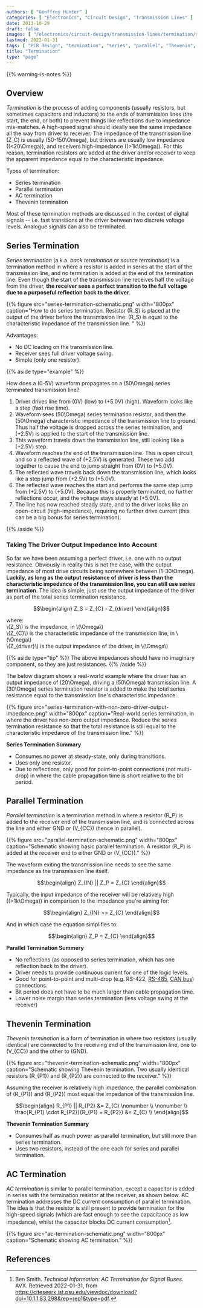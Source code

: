 ```yaml
---
authors: [ "Geoffrey Hunter" ]
categories: [ "Electronics", "Circuit Design", "Transmission Lines" ]
date: 2013-10-29
draft: false
images: [ "/electronics/circuit-design/transmission-lines/termination/series-termination-schematic.png" ]
lastmod: 2022-01-31
tags: [ "PCB design", "termination", "series", "parallel", "Thevenin", "AC", "impedance", "characteristic", "reflections", "RF" ]
title: "Termination"
type: "page"
---
```


{{% warning-is-notes %}}

## Overview

_Termination_ is the process of adding components (usually resistors, but sometimes capacitors and inductors) to the ends of transmission lines (the start, the end, or both) to prevent things like reflections due to impedance mis-matches. A high-speed signal should ideally see the same impedance all the way from driver to receiver. The impedance of the transmission line \(Z_C\) is usually \(50-150\Omega\), but drivers are usually low impedance (\(<20\Omega\)), and receivers high-impedance (\(>1k\Omega\)). For this reason, termination resistors are added at the driver and/or receiver to keep the apparent impedance equal to the characteristic impedance.

Types of termination:

* Series termination
* Parallel termination
* AC termination
* Thevenin termination

Most of these termination methods are discussed in the context of digital signals -- i.e. fast transitions at the driver between two discrete voltage levels. Analogue signals can also be terminated.

## Series Termination

_Series termination_ (a.k.a. _back termination_ or _source termination_) is a termination method in where a resistor is added in series at the start of the transmission line, and no termination is added at the end of the termination line. Even though the start of the transmission line receives half the voltage from the driver, **the receiver sees a perfect transition to the full voltage due to a purposeful reflection back to the driver**. 

{{% figure src="series-termination-schematic.png" width="800px" caption="How to do series termination. Resistor \(R_S\) is placed at the output of the driver before the transmission line. \(R_S\) is equal to the characteristic impedance of the transmission line. " %}}

Advantages:

* No DC loading on the transmission line.
* Receiver sees full driver voltage swing.
* Simple (only one resistor).

{{% aside type="example" %}}

How does a \(0-5V\) waveform propagates on a \(50\Omega\) series terminated transmission line?

1. Driver drives line from \(0V\) (low) to \(+5.0V\) (high). Waveform looks like a step (fast rise time).
1. Waveform sees \(50\Omega\) series termination resistor, and then the \(50\Omega\) characteristic impedance of the transmission line to ground. Thus half the voltage is dropped across the series termination, and \(+2.5V\) is applied to the start of the transmission line.
1. This waveform travels down the transmission line, still looking like a \(+2.5V\) step.
1. Waveform reaches the end of the transmission line. This is open circuit, and so a reflected wave of \(+2.5V\) is generated. These two add together to cause the end to jump straight from \(0V\) to \(+5.0V\).
1. The reflected wave travels back down the transmission line, which looks like a step jump from \(+2.5V\) to \(+5.0V\).
1. The reflected wave reaches the start and performs the same step jump from \(+2.5V\) to \(+5.0V\). Because this is properly terminated, no further reflections occur, and the voltage stays steady at \(+5.0V\).
1. The line has now reached steady state, and to the driver looks like an open-circuit (high-impedance), requiring no further drive current (this can be a big bonus for series termination).

{{% /aside %}}

### Taking The Driver Output Impedance Into Account

So far we have been assuming a perfect driver, i.e. one with no output resistance. Obviously in reality this is not the case, with the output impedance of most drive circuits being somewhere between \(1-30\Omega\). **Luckily, as long as the output resistance of driver is less than the characteristic impedance of the transmission line, you can still use series termination**. The idea is simple, just use the output impedance of the driver as part of the total series termination resistance.

$$\begin{align}
Z_S = Z_{C} - Z_{driver}
\end{align}$$

<p class="centered">
where:<br/>
\(Z_S\) is the impedance, in \(\Omega\)<br/>
\(Z_{C}\) is the characteristic impedance of the transmission line, in \(\Omega\)<br/>
\(Z_{driver}\) is the output impedance of the driver, in \(\Omega\)<br/>
</p>

{{% aside type="tip" %}}
The above impedances should have no imaginary component, so they are just resistances.
{{% /aside %}}

The below diagram shows a real-world example where the driver has an output impedance of \(20\Omega\), driving a \(50\Omega\) transmission line. A \(30\Omega\) series termination resistor is added to make the total series resistance equal to the transmission line's characteristic impedance.

{{% figure src="series-termination-with-non-zero-driver-output-impedance.png" width="800px" caption="Real-world series termination, in where the driver has non-zero output impedance. Reduce the series termination resistance so that the total resistance is still equal to the characteristic impedance of the transmission line." %}}

**Series Termination Summary**

* Consumes no power at steady-state, only during transitions.
* Uses only one resistor.
* Due to reflections, only good for point-to-point connections (not multi-drop) in where the cable propagation time is short relative to the bit period.

## Parallel Termination

_Parallel termination_ is a termination method in where a resistor \(R_P\) is added to the receiver end of the transmission line, and is connected across the line and either GND or \(V_{CC}\) (hence in parallel).

{{% figure src="parallel-termination-schematic.png" width="800px" caption="Schematic showing basic parallel termination. A resistor \(R_P\) is added at the receiver end to either GND or \(V_{CC}\)." %}}

The waveform exiting the transmission line needs to see the same impedance as the transmission line itself.

$$\begin{align}
Z_{IN} || Z_P = Z_{C}
\end{align}$$

Typically, the input impedance of the receiver will be relatively high (\(>1k\Omega\)) in comparison to the impedance you're aiming for:

$$\begin{align}
Z_{IN} >> Z_{C}
\end{align}$$

And in which case the equation simplifies to:

$$\begin{align}
Z_P = Z_{C}
\end{align}$$

**Parallel Termination Summery**

* No reflections (as opposed to series termination, which has one reflection back to the driver).
* Driver needs to provide continuous current for one of the logic levels.
* Good for point-to-point and multi-drop (e.g. RS-422, [RS-485](/electronics/communication-protocols/rs-485-protocol/), [CAN bus](/electronics/communication-protocols/can-protocol/)) connections.
* Bit period does not have to be much larger than cable propagation time.
* Lower noise margin than series termination (less voltage swing at the receiver)

## Thevenin Termination

_Thevenin termination_ is a form of termination in where two resistors (usually identical) are connected to the receiving end of the transmission line, one to \(V_{CC}\) and the other to \(GND\). 

{{% figure src="thevenin-termination-schematic.png" width="800px" caption="Schematic showing Thevenin termination. Two usually identical resistors \(R_{P1}\) and \(R_{P2}\) are connected to the receiver." %}}

Assuming the receiver is relatively high impedance, the parallel combination of \(R_{P1}\) and \(R_{P2}\) must equal the impedance of the transmission line.

$$\begin{align}
R_{P1} || R_{P2} &= Z_{C} \nonumber \\
\nonumber \\
\frac{R_{P1} \cdot R_{P2}}{R_{P1} + R_{P2}} &= Z_{C} \\
\end{align}$$

**Thevenin Termination Summary**

* Consumes half as much power as parallel termination, but still more than series termination.
* Uses two resistors, instead of the one each for series and parallel termination.

## AC Termination

_AC termination_ is similar to parallel termination, except a capacitor is added in series with the termination resistor at the receiver, as shown below. AC termination addresses the DC current consumption of parallel termination. The idea is that the resistor is still present to provide termination for the high-speed signals (which are fast enough to see the capacitance as low impedance), whilst the capacitor blocks DC current consumption[^bib-avx-ac-term].

{{% figure src="ac-termination-schematic.png" width="800px" caption="Schematic showing AC termination." %}}

## References

[^bib-avx-ac-term]: Ben Smith. _Technical Information: AC Termination for Signal Buses_. AVX. Retrieved 2022-01-31, from https://citeseerx.ist.psu.edu/viewdoc/download?doi=10.1.1.83.298&rep=rep1&type=pdf.
